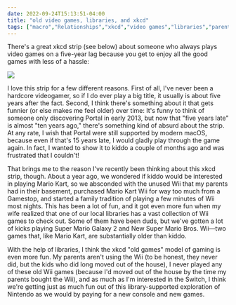 ```yaml
---
date: 2022-09-24T15:13:51-04:00
title: "old video games, libraries, and xkcd"
tags: ["macro","Relationships","xkcd","video games","libraries","parenting","Portal","Nintendo Wii","macOS","Mario Kart"]
---
```

There's a great xkcd strip (see below) about someone who always plays video games on a five-year lag because you get to enjoy all the good games with less of a hassle:

![](https://imgs.xkcd.com/comics/cutting_edge.png)

I love this strip for a few different reasons. First of all, I've never been a hardcore videogamer, so if I do ever play a big title, it usually is about five years after the fact. Second, I think there's something about it that gets funnier (or else makes me feel older) over time: It's funny to think of someone only discovering Portal in early 2013, but now that "five years late" is almost "ten years ago," there's something kind of absurd about the strip. At any rate, I wish that Portal were still supported by modern macOS, because even if that's 15 years late, I would gladly play through the game again. In fact, I wanted to show it to kiddo a couple of months ago and was frustrated that I couldn't!

That brings me to the reason I've recently been thinking about this xkcd strip, though. About a year ago, we wondered if kiddo would be interested in playing Mario Kart, so we absconded with the unused Wii that my parents had in their basement, purchased Mario Kart Wii for way too much from a Gamestop, and started a family tradition of playing a few minutes of Wii most nights. This has been a lot of fun, and it got even more fun when my wife realized that one of our local libraries has a vast collection of Wii games to check out. Some of them have been duds, but we've gotten a lot of kicks playing Super Mario Galaxy 2 and New Super Mario Bros. Wii—two games that, like Mario Kart, are substantially older than kiddo.

With the help of libraries, I think the xkcd "old games" model of gaming is even more fun. My parents aren't using the Wii (to be honest, they never did, but the kids who did long moved out of the house), I never played any of these old Wii games (because I'd moved out of the house by the time my parents bought the Wii), and as much as I'm interested in the Switch, I think we're getting just as much fun out of this library-supported exploration of Nintendo as we would by paying for a new console and new games.
